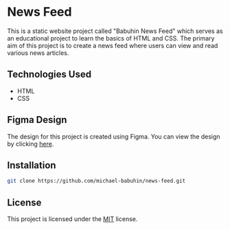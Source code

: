 # News Feed

This is a static website project called "Babuhin News Feed" which serves as an educational project to learn the basics of HTML and CSS. The primary aim of this project is to create a news feed where users can view and read various news articles.

## Technologies Used

- HTML
- CSS

## Figma Design

The design for this project is created using Figma. You can view the design by clicking [here](https://www.figma.com/file/w75fNXskUgBGbWOlXW6WhM/News-Feed-1.0.?node-id=0%3A1).

## Installation
```bash
git clone https://github.com/michael-babuhin/news-feed.git
```
## License
This project is licensed under the [MIT](https://opensource.org/licenses/MIT) license.
